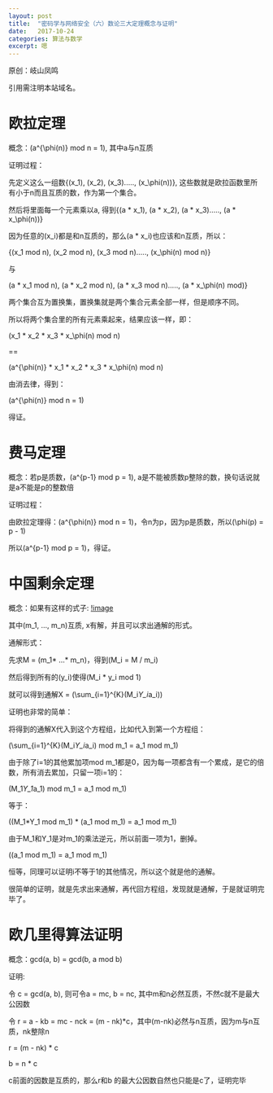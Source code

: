 ```yaml
---
layout: post
title:  "密码学与网络安全（六）数论三大定理概念与证明"
date:   2017-10-24
categories: 算法与数学
excerpt: 嗯
---
```

<script src="https://cdnjs.cloudflare.com/ajax/libs/mathjax/2.7.1/MathJax.js?config=default" id=""></script>

原创：岐山凤鸣

引用需注明本站域名。

# 欧拉定理

概念：\(a^{\phi(n)} mod n = 1\), 其中a与n互质

证明过程：

先定义这么一组数{\(x_1\), \(x_2\), \(x_3\)....., \(x_\phi(n)\)}, 这些数就是欧拉函数里所有小于n而且互质的数，作为第一个集合。

然后将里面每一个元素乘以a, 得到{\(a * x_1\), \(a * x_2\), \(a * x_3\)....., \(a * x_\phi(n)\)}

因为任意的\(x_i\)都是和n互质的，那么\(a * x_i\)也应该和n互质，所以：

{\(x_1 mod n\), \(x_2 mod n\), \(x_3 mod n\)....., \(x_\phi(n) mod n\)}

与

\(a * x_1 mod n\), \(a * x_2 mod n\), \(a * x_3 mod n\)....., \(a * x_\phi(n) mod\)}

两个集合互为置换集，置换集就是两个集合元素全部一样，但是顺序不同。

所以将两个集合里的所有元素乘起来，结果应该一样，即：

\(x_1 * x_2 * x_3 * x_\phi(n) mod n\)

==

\(a^{\phi(n)} * x_1 * x_2 * x_3 * x_\phi(n) mod n\)

由消去律，得到：

\(a^{\phi(n)} mod n = 1\)

得证。


# 费马定理

概念：若p是质数，\(a^{p-1} mod p = 1\), a是不能被质数p整除的数，换句话说就是a不能是p的整数倍

证明过程：

由欧拉定理得：\(a^{\phi(n)} mod n = 1\)，令n为p，因为p是质数，所以\(\phi(p) = p - 1\)

所以\(a^{p-1} mod p = 1\)，得证。

# 中国剩余定理

概念：如果有这样的式子: [!image](/img/chineseRemain.png)

其中\(m_1, ..., m_n\)互质, x有解，并且可以求出通解的形式。

通解形式：

先求M = \(m_1* ...* m_n\)，得到\(M_i = M / m_i\)

然后得到所有的\(y_i\)使得\(M_i * y_i mod 1\)

就可以得到通解X = \(\sum_{i=1}^{K}(M_i*Y_i*a_i)\)


证明也非常的简单：

将得到的通解X代入到这个方程组，比如代入到第一个方程组：

\(\sum_{i=1}^{K}(M_i*Y_i*a_i) mod m_1 = a_1 mod m_1\)

由于除了i=1的其他累加项mod m_1都是0，因为每一项都含有一个累成，是它的倍数，所有消去累加，只留一项i=1的：

\(M_1*Y_1*a_1) mod m_1 = a_1 mod m_1\)

等于：

\((M_1*Y_1 mod m_1) * (a_1 mod m_1) = a_1 mod m_1\)

由于M_1和Y_1是对m_1的乘法逆元，所以前面一项为1，删掉。

\((a_1 mod m_1) = a_1 mod m_1\)

恒等，同理可以证明i不等于1的其他情况，所以这个就是他的通解。

很简单的证明，就是先求出来通解，再代回方程组，发现就是通解，于是就证明完毕了。

# 欧几里得算法证明

概念：gcd(a, b) = gcd(b, a mod b)

证明:

令 c = gcd(a, b), 则可令a = mc, b = nc, 其中m和n必然互质，不然c就不是最大公因数

令 r = a - kb = mc - nck = (m - nk)*c，其中(m-nk)必然与n互质，因为m与n互质，nk整除n

r = (m - nk) * c

b = n        * c

c前面的因数是互质的，那么r和b 的最大公因数自然也只能是c了，证明完毕




